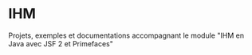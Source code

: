 # IHM
Projets, exemples et documentations accompagnant le module "IHM en Java avec JSF 2 et Primefaces"

